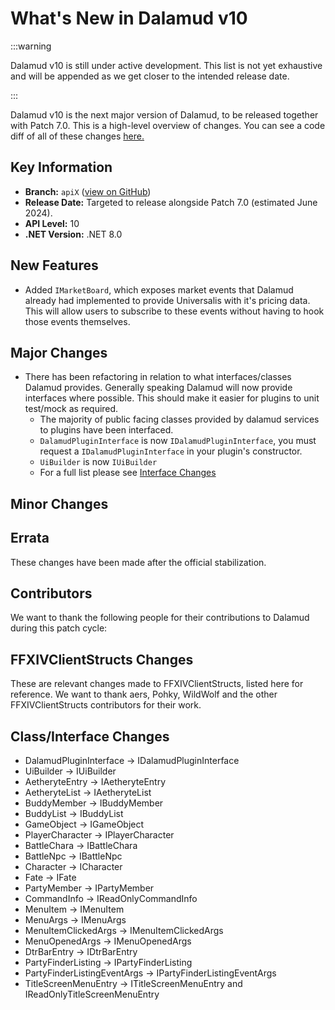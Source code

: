 # What's New in Dalamud v10

:::warning

Dalamud v10 is still under active development. This list is not yet exhaustive
and will be appended as we get closer to the intended release date.

:::

Dalamud v10 is the next major version of Dalamud, to be released together with
Patch 7.0. This is a high-level overview of changes. You can see a code diff of
all of these changes
[here.](https://github.com/goatcorp/dalamud/compare/master...apiX)

## Key Information

- **Branch:** `apiX`
  ([view on GitHub](https://github.com/goatcorp/Dalamud/tree/apiX))
- **Release Date:** Targeted to release alongside Patch 7.0 (estimated June
  2024).
- **API Level:** 10
- **.NET Version:** .NET 8.0

## New Features

- Added `IMarketBoard`, which exposes market events that Dalamud already had implemented to provide Universalis with it's pricing data. This will allow users to subscribe to these events without having to hook those events themselves. 

## Major Changes

- There has been refactoring in relation to what interfaces/classes Dalamud provides. Generally speaking Dalamud will now provide interfaces where possible. This should make it easier for plugins to unit test/mock as required.
  - The majority of public facing classes provided by dalamud services to plugins have been interfaced. 
  - `DalamudPluginInterface` is now `IDalamudPluginInterface`, you must request a `IDalamudPluginInterface` in your plugin's constructor.
  - `UiBuilder` is now `IUiBuilder`
  - For a full list please see [Interface Changes](#interface-changes)

## Minor Changes

## Errata

These changes have been made after the official stabilization.

## Contributors

We want to thank the following people for their contributions to Dalamud during
this patch cycle:

## FFXIVClientStructs Changes

These are relevant changes made to FFXIVClientStructs, listed here for
reference. We want to thank aers, Pohky, WildWolf and the other
FFXIVClientStructs contributors for their work.
                                                            
## Class/Interface Changes
- DalamudPluginInterface -> IDalamudPluginInterface
- UiBuilder -> IUiBuilder
- AetheryteEntry -> IAetheryteEntry
- AetheryteList -> IAetheryteList
- BuddyMember -> IBuddyMember
- BuddyList -> IBuddyList
- GameObject -> IGameObject
- PlayerCharacter -> IPlayerCharacter
- BattleChara -> IBattleChara
- BattleNpc -> IBattleNpc
- Character -> ICharacter
- Fate -> IFate
- PartyMember -> IPartyMember
- CommandInfo -> IReadOnlyCommandInfo
- MenuItem -> IMenuItem
- MenuArgs -> IMenuArgs
- MenuItemClickedArgs -> IMenuItemClickedArgs
- MenuOpenedArgs -> IMenuOpenedArgs
- DtrBarEntry -> IDtrBarEntry
- PartyFinderListing -> IPartyFinderListing
- PartyFinderListingEventArgs -> IPartyFinderListingEventArgs
- TitleScreenMenuEntry -> ITitleScreenMenuEntry and IReadOnlyTitleScreenMenuEntry
